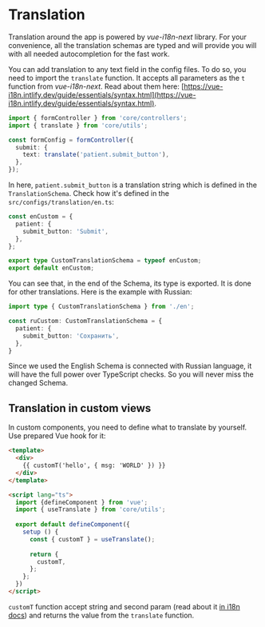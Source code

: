 # Translation

Translation around the app is powered by *vue-i18n-next* library. For your convenience, all the translation
schemas are typed and will provide you will with all needed autocompletion for the fast work.

You can add translation to any text field in the config files. To do so, you need to import the `translate`
function. It accepts all parameters as the `t` function from *vue-i18n-next*. Read about them here:
[https://vue-i18n.intlify.dev/guide/essentials/syntax.html](https://vue-i18n.intlify.dev/guide/essentials/syntax.html).

```ts
import { formController } from 'core/controllers';
import { translate } from 'core/utils';

const formConfig = formController({
  submit: {
    text: translate('patient.submit_button'),
  },
});
```

In here, `patient.submit_button` is a translation string which is defined in the `TranslationSchema`. Check how it's
defined in the `src/configs/translation/en.ts`:

```ts
const enCustom = {
  patient: {
    submit_button: 'Submit',
  },
};

export type CustomTranslationSchema = typeof enCustom;
export default enCustom;
```

You can see that, in the end of the Schema, its type is exported. It is done for other translations. Here is the
example with Russian:

```ts
import type { CustomTranslationSchema } from './en';

const ruCustom: CustomTranslationSchema = {
  patient: {
    submit_button: 'Сохранить',
  },
}
```

Since we used the English Schema is connected with Russian language, it will have the full power over TypeScript
checks. So you will never miss the changed Schema.

## Translation in custom views

In custom components, you need to define what to translate by yourself. Use prepared Vue hook for it:

```html
<template>
  <div>
    {{ customT('hello', { msg: 'WORLD' }) }}
  </div>
</template>

<script lang="ts">
  import {defineComponent } from 'vue';
  import { useTranslate } from 'core/utils';
  
  export default defineComponent({
    setup () {
      const { customT } = useTranslate();
      
      return {
        customT,
      };
    };
  })
</script>
```

`customT` function accept string and second param (read about it [in i18n docs](https://vue-i18n.intlify.dev/guide/essentials/syntax.html)) 
and returns the value from the `translate` function.
